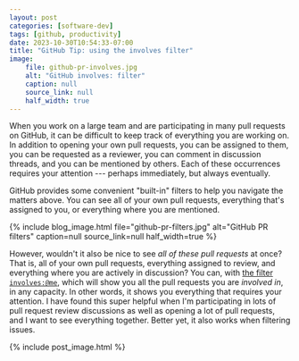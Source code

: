 ```yaml
---
layout: post
categories: [software-dev]
tags: [github, productivity]
date: 2023-10-30T10:54:33-07:00
title: "GitHub Tip: using the involves filter"
image:
    file: github-pr-involves.jpg
    alt: "GitHub involves: filter"
    caption: null
    source_link: null
    half_width: true
---
```


When you work on a large team and are participating in many pull requests on GitHub, it can be difficult to keep track of everything you are working on. In addition to opening your own pull requests, you can be assigned to them, you can be requested as a reviewer, you can comment in discussion threads, and you can be mentioned by others. Each of these occurrences requires your attention --- perhaps immediately, but always eventually.

<!--excerpt-->

GitHub provides some convenient "built-in" filters to help you navigate the matters above. You can see all of your own pull requests, everything that's assigned to you, or everything where you are mentioned.

{% include blog_image.html
    file="github-pr-filters.jpg"
    alt="GitHub PR filters"
    caption=null
    source_link=null
    half_width=true
%}

However, wouldn't it also be nice to see _all of these pull requests_ at once? That is, all of your own pull requests, everything assigned to review, and everything where you are actively in discussion? You can, with [the filter `involves:@me`](https://docs.github.com/en/search-github/searching-on-github/searching-issues-and-pull-requests#search-by-a-user-thats-involved-in-an-issue-or-pull-request), which will show you all the pull requests you are _involved in_, in any capacity. In other words, it shows you everything that requires your attention. I have found this super helpful when I'm participating in lots of pull request review discussions as well as opening a lot of pull requests, and I want to see everything together. Better yet, it also works when filtering issues.

{% include post_image.html %}
